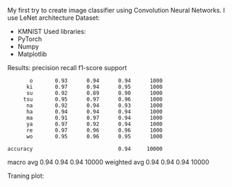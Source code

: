 My first try to create image classifier using Convolution Neural Networks. I use LeNet architecture
Dataset:
- KMNIST
Used libraries:
- PyTorch
- Numpy
- Matplotlib

Results:
              precision    recall  f1-score   support

           o       0.93      0.94      0.94      1000
          ki       0.97      0.94      0.95      1000
          su       0.92      0.89      0.90      1000
         tsu       0.95      0.97      0.96      1000
          na       0.92      0.94      0.93      1000
          ha       0.94      0.94      0.94      1000
          ma       0.91      0.97      0.94      1000
          ya       0.97      0.92      0.94      1000
          re       0.97      0.96      0.96      1000
          wo       0.95      0.96      0.95      1000

    accuracy                           0.94     10000
   macro avg       0.94      0.94      0.94     10000
weighted avg       0.94      0.94      0.94     10000

Traning plot:
